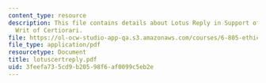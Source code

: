 ```yaml
---
content_type: resource
description: This file contains details about Lotus Reply in Support of Petition for
  Writ of Certiorari.
file: https://ol-ocw-studio-app-qa.s3.amazonaws.com/courses/6-805-ethics-and-the-law-on-the-electronic-frontier-fall-2005/3feefa735cd9b20598f6af0099c5eb2e_lotuscertreply.pdf
file_type: application/pdf
resourcetype: Document
title: lotuscertreply.pdf
uid: 3feefa73-5cd9-b205-98f6-af0099c5eb2e
---
```

